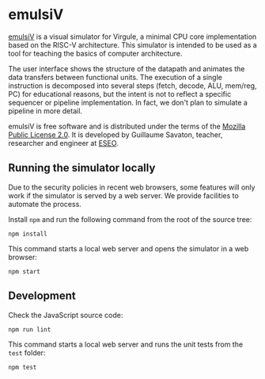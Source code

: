
emulsiV
==========

[emulsiV](https://eseo-tech.github.io/emulsiV/) is a visual simulator for Virgule,
a minimal CPU core implementation based on the RISC-V architecture.
This simulator is intended to be used as a tool for teaching the basics of
computer architecture.

The user interface shows the structure of the datapath and animates the data
transfers between functional units.
The execution of a single instruction is decomposed into several steps (fetch,
decode, ALU, mem/reg, PC) for educational reasons, but the intent is not to
reflect a specific sequencer or pipeline implementation.
In fact, we don't plan to simulate a pipeline in more detail.

emulsiV is free software and is distributed under the terms of the
[Mozilla Public License 2.0](https://github.com/ESEO-Tech/emulsiV/blob/master/LICENSE).
It is developed by Guillaume Savaton, teacher, researcher and engineer at [ESEO](https://eseo.fr).

Running the simulator locally
-----------------------------

Due to the security policies in recent web browsers, some features will only work
if the simulator is served by a web server.
We provide facilities to automate the process.

Install `npm` and run the following command from the root of the source tree:

```
npm install
```

This command starts a local web server and opens the simulator in a web browser:

```
npm start
```

Development
-----------

Check the JavaScript source code:

```
npm run lint
```

This command starts a local web server and runs the unit tests from the `test` folder:

```
npm test
```
